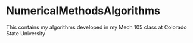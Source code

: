 # NumericalMethodsAlgorithms
This contains my algorithms developed in my Mech 105 class at Colorado State University
